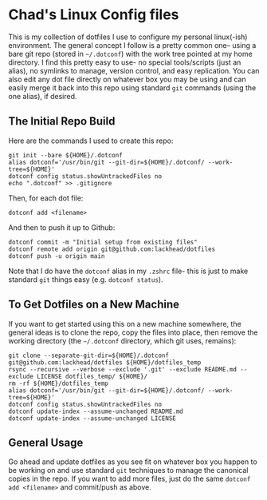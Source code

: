 # Chad's Linux Config files

This is my collection of dotfiles I use to configure my personal linux(-ish) environment. The general concept I follow is a pretty common one– using a bare git repo (stored in `~/.dotconf`) with the work tree pointed at my home directory. I find this pretty easy to use- no special tools/scripts (just an alias), no symlinks to manage, version control, and easy replication. You can also edit any dot file directly on whatever box you may be using and can easily merge it back into this repo using standard `git` commands (using the one alias), if desired. 

## The Initial Repo Build
Here are the commands I used to create this repo: 
```
git init --bare ${HOME}/.dotconf
alias dotconf='/usr/bin/git --git-dir=${HOME}/.dotconf/ --work-tree=${HOME}'
dotconf config status.showUntrackedFiles no
echo ".dotconf" >> .gitignore
```
Then, for each dot file: 
```
dotconf add <filename>
```
And then to push it up to Github:
```
dotconf commit -m "Initial setup from existing files"
dotconf remote add origin git@github.com:lackhead/dotfiles
dotconf push -u origin main
```
Note that I do have the `dotconf` alias in my `.zshrc` file- this is just to make standard `git` things easy (e.g. `dotconf status`).


## To Get Dotfiles on a New Machine
If you want to get started using this on a new machine somewhere, the general ideas is to clone the repo, copy the files into place, then remove the working directory (the `~/.dotconf` directory, which git uses, remains): 
```
git clone --separate-git-dir=${HOME}/.dotconf git@github.com:lackhead/dotfiles ${HOME}/dotfiles_temp
rsync --recursive --verbose --exclude '.git' --exclude README.md --exclude LICENSE dotfiles_temp/ ${HOME}/
rm -rf ${HOME}/dotfiles_temp
alias dotconf='/usr/bin/git --git-dir=${HOME}/.dotconf/ --work-tree=${HOME}'
dotconf config status.showUntrackedFiles no
dotconf update-index --assume-unchanged README.md
dotconf update-index --assume-unchanged LICENSE
```

## General Usage
Go ahead and update dotfiles as you see fit on whatever box you happen to be working on and use standard `git` techniques to manage the canonical copies in the repo. If you want to add more files, just do the same `dotconf add <filename>` and commit/push as above. 
